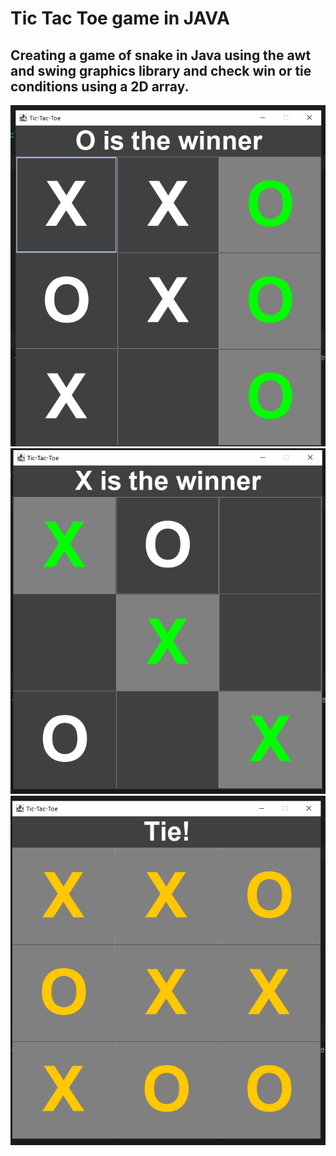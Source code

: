 # Tic Tac Toe game in JAVA

## Creating a game of snake in Java using the awt and swing graphics library and check win or tie conditions using a 2D array.

![0.PNG](0.PNG)
![x.PNG](x.PNG)
![tie.PNG](tie.PNG)